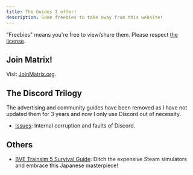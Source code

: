 ```yaml
---
title: The Guides I offer!
description: Some freebies to take away from this website!
---
```


"Freebies" means you're free to view/share them. Please respect [the license](./license.html).

## Join Matrix!

Visit [JoinMatrix.org](https://joinmatrix.org).

## The Discord Trilogy

The advertising and community guides have been removed as I have not updated them for 3 years and now I only use Discord out of necessity.

* [Issues](./discord-issues.html): Internal corruption and faults of Discord.

## Others

* [BVE Trainsim 5 Survival Guide](./bve.html): Ditch the expensive Steam simulators and embrace this Japanese masterpiece!
